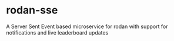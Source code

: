 # rodan-sse
A Server Sent Event based microservice for rodan with support for notifications and live leaderboard updates
